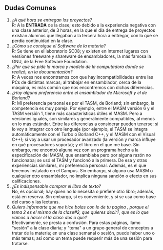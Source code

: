 ## Dudas Comunes

1.  _¿A qué hora se entregan los proyectos?_  
    R: A la **ENTRADA** de la clase; esto debido a la experiencia negativa con una clase anterior, de 3 horas, en la que el día de entrega de proyectos existían alumnos que llegaban a la tercera hora a entregar, con lo que se perdía continuidad en la clase.
2.  _¿Cómo se consigue el Software de la materia?_  
    R: Se tiene en el laboratorio SC08; y existen en Internet lugares con versiones freeware y shareware de ensambladores, la más famosa la GNU, de la Free Software Foundation.
3.  _¿Por qué se pide la marca y modelo de la computadora donde se realizó, en la documentación?_  
    R: A veces nos encontramos con que hay incompatibilidades entre las PCs de distintas marcas; al trabajar en ensamblador, cerca de la máquina, es más común que nos encontremos con dichas diferencias.
4.  _¿Hay alguna preferencia entre el ensamblador de Microsoft y el de Borland?_  
    R: Mi preferencia personal es por el TASM, de Borland; sin embargo, la competencia es muy pareja. Por ejemplo, entre el MASM versión 6 y el TASM versión 1, tiene más características útiles el MASM. Pero a versiones iguales, son similares y generalmente compatibles, al menos en lo más estándar. Entre las diferencias a considerar pueden tenerse: si lo voy a integrar con otro lenguaje (por ejemplo, el TASM se integra automáticamente con el Turbo o Borland C++, y el MASM con el Visual C++); si voy a usar un procesador avanzado (la versión y marca influye en qué procesadores soporta); y el libro en el que me base. Sin embargo, me encontró alguna vez con un programa hecho a la especificación del MASM, que ensamblaba pero por alguna razón no funcionaba; se usó el TASM y funcionó a la primera. De esa y otras experiencias similares, mi preferencia personal. Además, es el que tenemos instalado en el Campus. Sin embargo, si alguno usa MASM o cualquier otro ensamblador, no implica ninguna sanción o efecto en sus calificaciones.
5.  _¿Es indispensable comprar el libro de texto?_  
    No, es opcional; hay quien no lo necesita o prefiere otro libro; además, está en reserva. Sin embargo, sí es conveniente, y sí se usa como base del curso y las lecturas.
6.  _Quiero informarte que me hice bolas con lo de tu pagina , porque el tema 2 es el mismo de la clase#2, que quieres decir?, que es lo que vamos a hacer el la clase dos o que?_  
    Efectivamente, se presta a confusión. Para estas páginas, llamo "sesión" a la clase diaria; y "tema" a un grupo general de conceptos a tratar de la materia; en una clase semanal o sesión, puede haber uno o más temas; así como un tema puede requerir más de una sesión para tratarse.